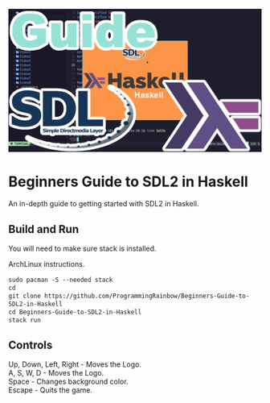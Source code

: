 ![Screenshot](screenshot.png)

# Beginners Guide to SDL2 in Haskell
An in-depth guide to getting started with SDL2 in Haskell.

## Build and Run
You will need to make sure stack is installed.

ArchLinux instructions.
```
sudo pacman -S --needed stack
cd
git clone https://github.com/ProgrammingRainbow/Beginners-Guide-to-SDL2-in-Haskell
cd Beginners-Guide-to-SDL2-in-Haskell
stack run
```
## Controls
Up, Down, Left, Right - Moves the Logo.\
A, S, W, D - Moves the Logo.\
Space - Changes background color.\
Escape - Quits the game.
